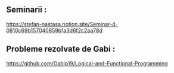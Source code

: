 ## Seminarii :
https://stefan-nastasa.notion.site/Seminar-4-0810c69b157040859b1a3d6f2c2aa78d
## Probleme rezolvate de Gabi :
https://github.com/Gabip19/Logical-and-Functional-Programming
